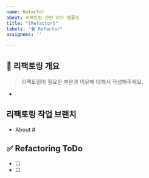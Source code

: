 ```yaml
---
name: Refactor
about: 리팩토링 관련 이슈 템플릿
title: "[Refactor]"
labels: "🛠️ Refactor"
assignees: ''

---
```


## 🔨 리팩토링 개요
> 리팩토링이 필요한 부분과 이유에 대해서 작성해주세요.
- 

## 리팩토링 작업 브랜치
- About #

## ✅ Refactoring ToDo
- [ ] 
- [ ] 

